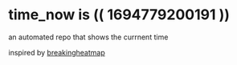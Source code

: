 # time_now is (( 1694779200191 ))

an automated repo that shows the currnent time

inspired by [breakingheatmap](https://github.com/breakingheatmap/breakingheatmap)